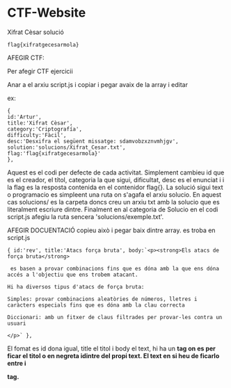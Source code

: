 # CTF-Website


Xifrat Cèsar solució

    flag{xifratgecesarmola}









AFEGIR CTF:

Per afegir CTF ejercicii

Anar a el arxiu script.js i copiar i pegar avaix de la array i editar










ex: 

    { 
    id:'Artur', 
    title:'Xifrat Cèsar', 
    category:'Criptografía', 
    difficulty:'Fàcil',
    desc:'Desxifra el següent missatge: sdamvobzxznvmhjgv',
    solution:'solucions/Xifrat_Cesar.txt',
    flag:'flag{xifratgecesarmola}'
    },









Aquest es el codi per defecte de cada activitat. Simplement cambieu id que es el creador, el títol, categoria la que sigui, dificultat, desc es el enunciat i i la flag es la resposta contenida en el contenidor flag{}. La solució sigui text o programacio es simpleent una ruta on s'agafa el arxiu solucio.
En aquest cas solucions/ es la carpeta doncs creu un arxiu txt amb la solucio que es literalment escriure dintre. Finalment en al categoria de Solucio en el codi script.js afegiu la ruta sencera 'solucions/exemple.txt'.























AFEGIR DOCUENTACIÓ
copieu això i pegar baix dintre array. es troba en script.js











    { id:'rev', title:'Atacs força bruta', body:`<p><strong>Els atacs de força bruta</strong> 
  
     es basen a provar combinacions fins que es dóna amb la que ens dóna accés a l'objectiu que ens trobem atacant. 
    
    Hi ha diversos tipus d'atacs de força bruta: 

    Simples: provar combinacions aleatòries de números, lletres i caràcters especials fins que es dóna amb la clau correcta 

    Diccionari: amb un fitxer de claus filtrades per provar-les contra un usuari

    </p>` },
















El fomat es id dona igual, title el titol i body el text, hi ha un <strong> tag on es per ficar el  titol o en negreta idintre del propi text. El text en si heu de ficarlo entre <strong> i </p> tag.
